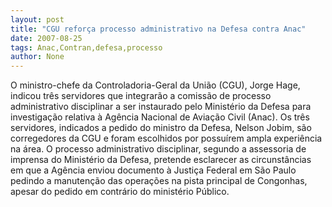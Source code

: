 ```yaml
---
layout: post
title: "CGU reforça processo administrativo na Defesa contra Anac"
date: 2007-08-25
tags: Anac,Contran,defesa,processo
author: None
---
```

O ministro-chefe da Controladoria-Geral da Uni&atilde;o (CGU), Jorge Hage, indicou tr&ecirc;s servidores que integrar&atilde;o a comiss&atilde;o de processo administrativo disciplinar a ser instaurado pelo Minist&eacute;rio da Defesa para investiga&ccedil;&atilde;o relativa &agrave; Ag&ecirc;ncia Nacional de Avia&ccedil;&atilde;o Civil (Anac).
Os tr&ecirc;s servidores, indicados a pedido do ministro da Defesa, Nelson Jobim, s&atilde;o corregedores da CGU e foram escolhidos por possu&iacute;rem ampla experi&ecirc;ncia na &aacute;rea. 
O processo administrativo disciplinar, segundo a assessoria de imprensa do Minist&eacute;rio da Defesa, pretende esclarecer as circunst&acirc;ncias em que a Ag&ecirc;ncia enviou documento &agrave; Justi&ccedil;a Federal em S&atilde;o Paulo pedindo a manuten&ccedil;&atilde;o das opera&ccedil;&otilde;es na pista principal de Congonhas, apesar do pedido em contr&aacute;rio do minist&eacute;rio P&uacute;blico. 